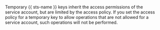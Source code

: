 Temporary {{ sts-name }} keys inherit the access permissions of the service account, but are limited by the access policy. If you set the access policy for a temporary key to allow operations that are not allowed for a service account, such operations will not be performed.
